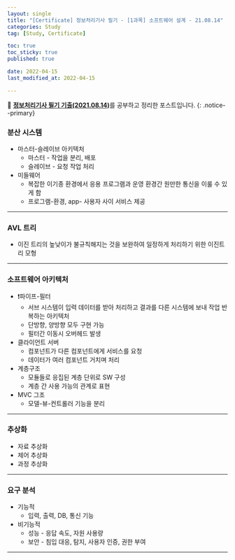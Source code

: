 ```yaml
---
layout: single
title: "[Certificate] 정보처리기사 필기 - [1과목] 소프트웨어 설계 - 21.08.14"
categories: Study
tag: [Study, Certificate]

toc: true
toc_sticky: true
published: true

date: 2022-04-15
last_modified_at: 2022-04-15

---
```



📄 [**정보처리기사 필기 기출(2021.08.14)**](https://comcbt.com/xe/iz)를 공부하고 정리한 포스트입니다.
{: .notice--primary}


### 분산 시스템

- 마스터-슬레이브 아키텍처
    - 마스터 - 작업을 분리, 배포
    - 슬레이브 - 요청 작업 처리
- 미들웨어
    - 복잡한 이기종 환경에서 응용 프로그램과 운영 환경간 원만한 통신을 이룰 수 있게 함
    - 프로그램-환경, app- 사용자 사이 서비스 제공

---

### AVL 트리

- 이진 트리의 높낮이가 불규칙해지는 것을 보완하여 일정하게 처리하기 위한 이진트리 모형

---

### 소프트웨어 아키텍처

- ❗️파이프-필터
    - 서브 시스템이 입력 데이터를 받아 처리하고 결과를 다른 시스템에 보내 작업 반복하는 아키텍처
    - 단방향, 양방향 모두 구현 가능
    - 필터간 이동시 오버헤드 발생
- 클라이언트 서버
    - 컴포넌트가 다른 컴포넌트에게 서비스를 요청
    - 데이터가 여러 컴포넌트 거치며 처리
- 계층구조
    - 모듈들로 응집된 계층 단위로 SW 구성
    - 계층 간 사용 가능의 관계로 표현
- MVC 그조
    - 모델-뷰-컨트롤러 기능을 분리

---

### 추상화

- 자료 추상화
- 제어 추상화
- 과정 추상화

---

### 요구 분석

- 기능적
    - 입력, 출력, DB, 통신 기능
- 비기능적
    - 성능 - 응답 속도, 자원 사용량
    - 보안 - 침입 대응, 탐지, 사용자 인증, 권한 부여

---
